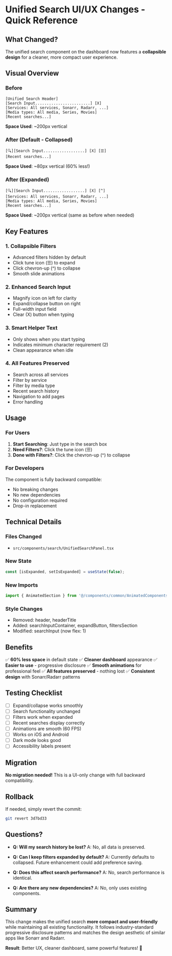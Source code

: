 # Unified Search UI/UX Changes - Quick Reference

## What Changed?

The unified search component on the dashboard now features a **collapsible design** for a cleaner, more compact user experience.

## Visual Overview

### Before
```
[Unified Search Header]
[Search Input........................] [X]
[Services: All services, Sonarr, Radarr, ...]
[Media types: All media, Series, Movies]
[Recent searches...]
```
**Space Used**: ~200px vertical

### After (Default - Collapsed)
```
[🔍][Search Input..................] [X] [☰]
[Recent searches...]
```
**Space Used**: ~80px vertical (60% less!)

### After (Expanded)
```
[🔍][Search Input..................] [X] [^]
[Services: All services, Sonarr, Radarr, ...]
[Media types: All media, Series, Movies]
[Recent searches...]
```
**Space Used**: ~200px vertical (same as before when needed)

## Key Features

### 1. **Collapsible Filters**
- Advanced filters hidden by default
- Click tune icon (☰) to expand
- Click chevron-up (^) to collapse
- Smooth slide animations

### 2. **Enhanced Search Input**
- Magnify icon on left for clarity
- Expand/collapse button on right
- Full-width input field
- Clear (X) button when typing

### 3. **Smart Helper Text**
- Only shows when you start typing
- Indicates minimum character requirement (2)
- Clean appearance when idle

### 4. **All Features Preserved**
- Search across all services
- Filter by service
- Filter by media type
- Recent search history
- Navigation to add pages
- Error handling

## Usage

### For Users
1. **Start Searching**: Just type in the search box
2. **Need Filters?**: Click the tune icon (☰)
3. **Done with Filters?**: Click the chevron-up (^) to collapse

### For Developers
The component is fully backward compatible:
- No breaking changes
- No new dependencies
- No configuration required
- Drop-in replacement

## Technical Details

### Files Changed
- `src/components/search/UnifiedSearchPanel.tsx`

### New State
```typescript
const [isExpanded, setIsExpanded] = useState(false);
```

### New Imports
```typescript
import { AnimatedSection } from '@/components/common/AnimatedComponents';
```

### Style Changes
- Removed: header, headerTitle
- Added: searchInputContainer, expandButton, filtersSection
- Modified: searchInput (now flex: 1)

## Benefits

✅ **60% less space** in default state
✅ **Cleaner dashboard** appearance
✅ **Easier to use** - progressive disclosure
✅ **Smooth animations** for professional feel
✅ **All features preserved** - nothing lost
✅ **Consistent design** with Sonarr/Radarr patterns

## Testing Checklist

- [ ] Expand/collapse works smoothly
- [ ] Search functionality unchanged
- [ ] Filters work when expanded
- [ ] Recent searches display correctly
- [ ] Animations are smooth (60 FPS)
- [ ] Works on iOS and Android
- [ ] Dark mode looks good
- [ ] Accessibility labels present

## Migration

**No migration needed!** This is a UI-only change with full backward compatibility.

## Rollback

If needed, simply revert the commit:
```bash
git revert 3d7bd33
```

## Questions?

- **Q: Will my search history be lost?**
  A: No, all data is preserved.

- **Q: Can I keep filters expanded by default?**
  A: Currently defaults to collapsed. Future enhancement could add preference saving.

- **Q: Does this affect search performance?**
  A: No, search performance is identical.

- **Q: Are there any new dependencies?**
  A: No, only uses existing components.

## Summary

This change makes the unified search **more compact and user-friendly** while maintaining all existing functionality. It follows industry-standard progressive disclosure patterns and matches the design aesthetic of similar apps like Sonarr and Radarr.

**Result**: Better UX, cleaner dashboard, same powerful features! 🎉
